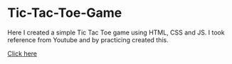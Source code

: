 # Tic-Tac-Toe-Game
Here I created a simple Tic Tac Toe game using HTML, CSS and JS.  I took reference from Youtube and by practicing created this. 

[Click here](https://ashis-kumar-mohapatra-1999.github.io/Tic-Tac-Toe-Game/)
